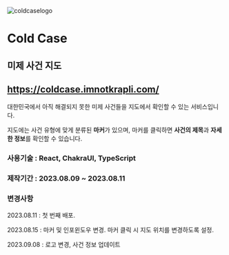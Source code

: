 ![coldcaselogo](https://github.com/krapli441/ColdCase/assets/108733795/34bef4b3-7a4c-4afa-b002-4b22c1feca4e)

# Cold Case

## 미제 사건 지도

## https://coldcase.imnotkrapli.com/

대한민국에서 아직 해결되지 못한 미제 사건들을 지도에서 확인할 수 있는 서비스입니다.

지도에는 사건 유형에 맞게 분류된 **마커**가 있으며, 마커를 클릭하면 **사건의 제목**과 **자세한 정보**를 확인할 수 있습니다.

### 사용기술 : React, ChakraUI, TypeScript

### 제작기간 : 2023.08.09 ~ 2023.08.11

### 변경사항

2023.08.11 : 첫 번째 배포.

2023.08.15 : 마커 및 인포윈도우 변경. 마커 클릭 시 지도 위치를 변경하도록 설정.

2023.09.08 : 로고 변경, 사건 정보 업데이트
